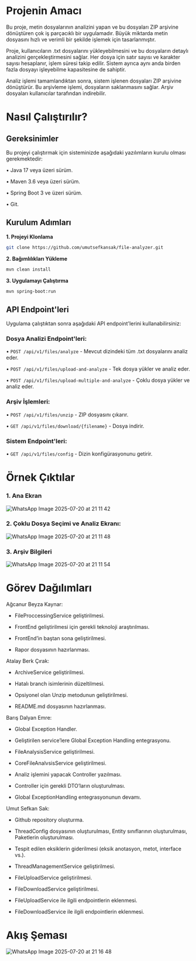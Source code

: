 # Projenin Amacı

Bu proje, metin dosyalarının analizini yapan ve bu dosyaları ZIP arşivine dönüştüren çok iş parçacıklı bir uygulamadır. Büyük miktarda metin dosyasını hızlı ve verimli bir şekilde işlemek için tasarlanmıştır.

Proje, kullanıcıların .txt dosyalarını yükleyebilmesini ve bu dosyaların detaylı analizini gerçekleştirmesini sağlar. Her dosya için satır sayısı ve karakter sayısı hesaplanır, işlem süresi takip edilir. Sistem ayrıca aynı anda birden fazla dosyayı işleyebilme kapasitesine de sahiptir.

Analiz işlemi tamamlandıktan sonra, sistem işlenen dosyaları ZIP arşivine dönüştürür. Bu arşivleme işlemi, dosyaların saklanmasını sağlar. Arşiv dosyaları kullanıcılar tarafından indirebilir.

# Nasıl Çalıştırılır?

## Gereksinimler

Bu projeyi çalıştırmak için sisteminizde aşağıdaki yazılımların kurulu olması gerekmektedir:

• Java 17 veya üzeri sürüm.

• Maven 3.6 veya üzeri sürüm.

• Spring Boot 3 ve üzeri sürüm.

• Git.

## Kurulum Adımları

**1. Projeyi Klonlama**
```bash
git clone https://github.com/umutsefkansak/file-analyzer.git
```

**2. Bağımlılıkları Yükleme**
```bash
mvn clean install
```

**3. Uygulamayı Çalıştırma**
```bash
mvn spring-boot:run
```

## API Endpoint'leri

Uygulama çalıştıktan sonra aşağıdaki API endpoint'lerini kullanabilirsiniz:

### Dosya Analizi Endpoint'leri:

• `POST /api/v1/files/analyze` - Mevcut dizindeki tüm .txt dosyalarını analiz eder.

• `POST /api/v1/files/upload-and-analyze` - Tek dosya yükler ve analiz eder.

• `POST /api/v1/files/upload-multiple-and-analyze` - Çoklu dosya yükler ve analiz eder.

### Arşiv İşlemleri:

• `POST /api/v1/files/unzip` - ZIP dosyasını çıkarır.

• `GET /api/v1/files/download/{filename}` - Dosya indirir.

### Sistem Endpoint'leri:

• `GET /api/v1/files/config` - Dizin konfigürasyonunu getirir.

# Örnek Çıktılar

### 1. Ana Ekran

![WhatsApp Image 2025-07-20 at 21 11 42](https://github.com/user-attachments/assets/cfee9ffd-6b86-4543-9fc1-ed8c35689fb0)


### 2. Çoklu Dosya Seçimi ve Analiz Ekranı:

![WhatsApp Image 2025-07-20 at 21 11 48](https://github.com/user-attachments/assets/1eb55c6f-5e76-4fa5-8381-ecfa4504c25d)

### 3. Arşiv Bilgileri

![WhatsApp Image 2025-07-20 at 21 11 54](https://github.com/user-attachments/assets/36954cd4-a327-4496-8aba-19274d2baad7)

# Görev Dağılımları

Ağcanur Beyza Kaynar:

* FileProccessingService geliştirilmesi.

* FrontEnd geliştirilmesi için gerekli teknoloji araştırılması.

* FrontEnd’in baştan sona geliştirilmesi.

* Rapor dosyasının hazırlanması.

Atalay Berk Çırak:

* ArchiveService geliştirilmesi.

* Hatalı branch isimlerinin düzeltilmesi.

* Opsiyonel olan Unzip metodunun geliştirilmesi.

* README.md dosyasının hazırlanması.

Barış Dalyan Emre:

* Global Exception Handler.

* Geliştirilen service’lere Global Exception Handling entegrasyonu.

* FileAnalysisService geliştirilmesi.

* CoreFileAnalvsisService geliştirilmesi.

* Analiz işlemini yapacak Controller yazılması.

* Controller için gerekli DTO’ların oluşturulması.

* Global ExceptionHandling entegrasyonunun devamı.

Umut Sefkan Sak:

* Github repository oluşturma.

* ThreadConfig dosyasının oluşturulması, Entity sınıflarının oluşturulması, Paketlerin
oluşturulması.

* Tespit edilen eksiklerin giderilmesi (eksik anotasyon, metot, interface vs.).

* ThreadManagementService geliştirilmesi.

* FileUploadService geliştirilmesi.
  
* FileDownloadService geliştirilmesi.

* FileUploadService ile ilgili endpointlerin eklenmesi.

* FileDownloadService ile ilgili endpointlerin eklenmesi.


# Akış Şeması

![WhatsApp Image 2025-07-20 at 21 16 48](https://github.com/user-attachments/assets/2c2deb26-b1ba-4151-8bfc-8798334d3a15)
